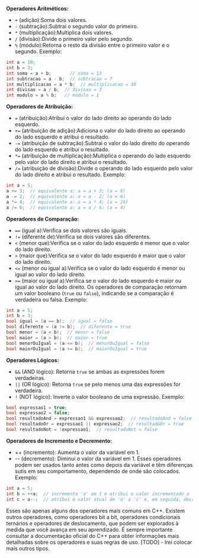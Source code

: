 **Operadores Aritméticos:**
+ `+` (adição):Soma dois valores.
+ `-` (subtração):Subtrai o segundo valor do primeiro.
+ `*` (multiplicação):Multiplica dois valores.
+ `/` (divisão):Divide o primeiro valor pelo segundo.
+ `%` (módulo):Retorna o resto da divisão entre o primeiro valor e o segundo.
Exemplo:
```c++
int a = 10;
int b = 3;
int soma = a + b;       // soma = 13
int subtracao = a - b;  // subtracao = 7
int multiplicacao = a * b;  // multiplicacao = 30
int divisao = a / b;  // divisao = 3
int modulo = a % b;   // modulo = 1
```
**Operadores de Atribuição:**
+ `=` (atribuição):Atribui o valor do lado direito ao operando do lado esquerdo.
+ `+=` (atribuição de adição):Adiciona o valor do lado direito ao operando do lado esquerdo e atribui o resultado.
+ `-=` (atribuição de subtração):Subtrai o valor do lado direito do operando do lado esquerdo e atribui o resultado.
+ `*=` (atribuição de multiplicação):Multiplica o operando do lado esquerdo pelo valor do lado direito e atribui o resultado.
+ `/=` (atribuição de divisão):Divide o operando do lado esquerdo pelo valor do lado direito e atribui o resultado.
Exemplo:
```c++
int a = 5;
a += 3;  // equivalente a: a = a + 3; (a = 8)
a -= 2;  // equivalente a: a = a - 2; (a = 6)
a *= 4;  // equivalente a: a = a * 4; (a = 24)
a /= 6;  // equivalente a: a = a / 6; (a = 4)
```
**Operadores de Comparação:**
+ `==` (igual a):Verifica se dois valores são iguais.
+ `!=` (diferente de):Verifica se dois valores são diferentes.
+ `<` (menor que):Verifica se o valor do lado esquerdo é menor que o valor do lado direito.
+ `>` (maior que):Verifica se o valor do lado esquerdo é maior que o valor do lado direito.
+ `<=` (menor ou igual a):Verifica se o valor do lado esquerdo é menor ou igual ao valor do lado direito.
+ `>=` (maior ou igual a):Verifica se o valor do lado esquerdo é maior ou igual ao valor do lado direito.
Os operadores de comparação retornam um valor booleano (`true` ou `false`), indicando se a comparação é verdadeira ou falsa.
Exemplo:
```c++
int a = 5;
int b = 3;
bool igual = (a == b);  // igual = false
bool diferente = (a != b);  // diferente = true
bool menor = (a < b);  // menor = false
bool maior = (a > b);  // maior = true
bool menorOuIgual = (a <= b);  // menorOuIgual = false
bool maiorOuIgual = (a >= b);  // maiorOuIgual = true
```
**Operadores Lógicos:**
+ `&&` (AND lógico): Retorna `true` se ambas as expressões forem verdadeiras.
+ `||` (OR lógico): Retorna `true` se pelo menos uma das expressões for verdadeira.
+ `!` (NOT lógico): Inverte o valor booleano de uma expressão.
Exemplo:
```c++
bool expressao1 = true;
bool expressao2 = false;
bool resultadoAnd = expressao1 && expressao2;  // resultadoAnd = false
bool resultadoOr = expressao1 || expressao2;  // resultadoOr = true
bool resultadoNot = !expressao1;  // resultadoNot = false
```
**Operadores de Incremento e Decremento:**
+ ++ (incremento): Aumenta o valor da variável em 1.
+ -- (decremento): Diminui o valor da variável em 1.
Esses operadores podem ser usados tanto antes como depois da variável e têm diferenças sutis em seu comportamento, dependendo de onde são colocados.
Exemplo:
```c++
int a = 5;
int b = ++a;  // incrementa 'a' em 1 e atribui o valor incrementado a 'b' (b = 6)
int c = a--;  // atribui o valor atual de 'a' a 'c' e, em seguida, decrementa 'a' em 1 (c = 6, a = 5)
```
Esses são apenas alguns dos operadores mais comuns em C++. Existem outros operadores, como operadores bit a bit, operadores condicionais ternários e operadores de deslocamento, que podem ser explorados à medida que você avança em seu aprendizado. É sempre importante consultar a documentação oficial do C++ para obter informações mais detalhadas sobre os operadores e suas regras de uso.
[TODO] - Irei colocar mais outros tipos.
